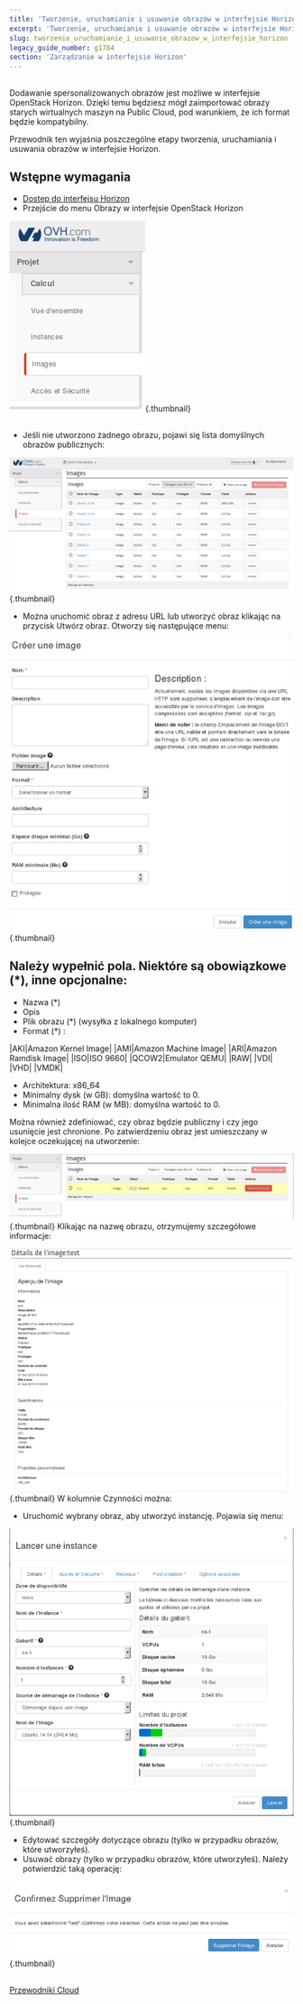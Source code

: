 ```yaml
---
title: 'Tworzenie, uruchamianie i usuwanie obrazów w interfejsie Horizon'
excerpt: 'Tworzenie, uruchamianie i usuwanie obrazów w interfejsie Horizon'
slug: tworzenie_uruchamianie_i_usuwanie_obrazow_w_interfejsie_horizon
legacy_guide_number: g1784
section: 'Zarządzanie w interfejsie Horizon'
---
```


## 
Dodawanie spersonalizowanych obrazów jest możliwe w interfejsie OpenStack Horizon. Dzięki temu będziesz mógł zaimportować obrazy starych wirtualnych maszyn na Public Cloud, pod warunkiem, że ich format będzie kompatybilny. 

Przewodnik ten wyjaśnia poszczególne etapy tworzenia, uruchamiania i usuwania obrazów w interfejsie Horizon.


## Wstępne wymagania

- [Dostep do interfejsu Horizon]({legacy}1773)
- Przejście do menu Obrazy w interfejsie OpenStack Horizon



![Dostep do interfejsu Horizon](images/img_2661.jpg){.thumbnail}


## 

- Jeśli nie utworzono żadnego obrazu, pojawi się lista domyślnych obrazów publicznych:



![Dostep do interfejsu Horizon](images/img_2662.jpg){.thumbnail}

- Można uruchomić obraz z adresu URL lub utworzyć obraz klikając na przycisk Utwórz obraz. Otworzy się następujące menu:



![Dostep do interfejsu Horizon](images/img_2720.jpg){.thumbnail}

## Należy wypełnić pola. Niektóre są obowiązkowe (*), inne opcjonalne:

- Nazwa (*)
- Opis
- Plik obrazu (*) (wysyłka z lokalnego komputer)
- Format (*) :

|AKI|Amazon Kernel Image|
|AMI|Amazon Machine Image|
|ARI|Amazon Ramdisk Image|
|ISO|ISO 9660|
|QCOW2|Emulator QEMU|
|RAW|
|VDI|
|VHD|
|VMDK|



- Architektura: x86_64
- Minimalny dysk (w GB): domyślna wartość to 0.
- Minimalna ilość RAM (w MB): domyślna wartość to 0.


Można również zdefiniować, czy obraz będzie publiczny i czy jego usunięcie jest chronione.
Po zatwierdzeniu obraz jest umieszczany w kolejce oczekującej na utworzenie:

![Dostep do interfejsu Horizon](images/img_2664.jpg){.thumbnail}
Klikając na nazwę obrazu, otrzymujemy szczegółowe informacje:

![Dostep do interfejsu Horizon](images/img_2665.jpg){.thumbnail}
W kolumnie Czynności można:

- Uruchomić wybrany obraz, aby utworzyć instancję. Pojawia się menu:



![Dostep do interfejsu Horizon](images/img_2666.jpg){.thumbnail}

- Edytować szczegóły dotyczące obrazu (tylko w przypadku obrazów, które utworzyłeś).
- Usuwać obrazy (tylko w przypadku obrazów, które utworzyłeś). Należy potwierdzić taką operację:



![Dostep do interfejsu Horizon](images/img_2667.jpg){.thumbnail}


## 
[Przewodniki Cloud]({legacy}1785)

